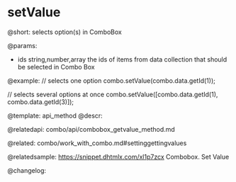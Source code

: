 setValue
=============

@short: selects option(s) in ComboBox


@params:
- ids	 string,number,array	 the ids of items from data collection that should be selected in Combo Box



@example:
// selects one option
combo.setValue(combo.data.getId(1));
 
// selects several options at once
combo.setValue([combo.data.getId(1), combo.data.getId(3)]);


@template: api_method
@descr:



@relatedapi:
combo/api/combobox_getvalue_method.md

@related: combo/work_with_combo.md#settinggettingvalues

@relatedsample:
https://snippet.dhtmlx.com/xl1p7zcx	Combobox. Set Value

@changelog:


